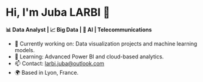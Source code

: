 # Hi, I'm Juba LARBI 👋
**📊 Data Analyst | 📈 Big Data | 🤖 AI | Telecommunications**

- 🔭 Currently working on: Data visualization projects and machine learning models.
- 🌱 Learning: Advanced Power BI and cloud-based analytics.
- 📫 Contact: [larbi.juba@outlook.com](mailto:larbi.juba@outlook.com)
- 🌍 Based in Lyon, France.
